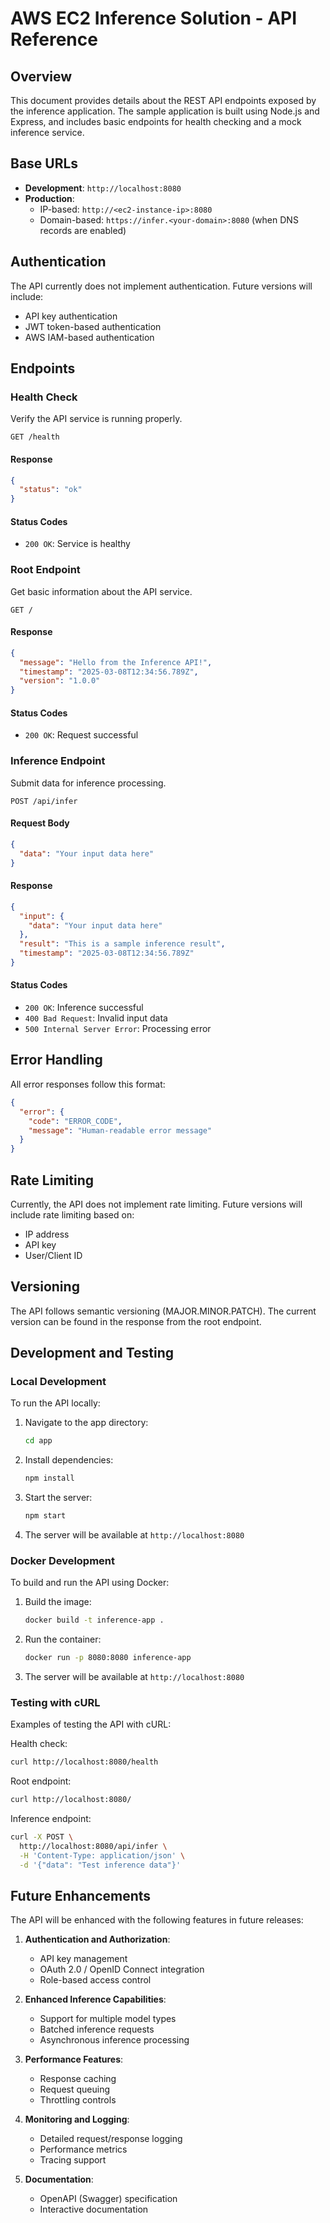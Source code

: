 # AWS EC2 Inference Solution - API Reference

## Overview

This document provides details about the REST API endpoints exposed by the inference application. The sample application is built using Node.js and Express, and includes basic endpoints for health checking and a mock inference service.

## Base URLs

- **Development**: `http://localhost:8080`
- **Production**: 
  - IP-based: `http://<ec2-instance-ip>:8080`
  - Domain-based: `https://infer.<your-domain>:8080` (when DNS records are enabled)

## Authentication

The API currently does not implement authentication. Future versions will include:
- API key authentication
- JWT token-based authentication
- AWS IAM-based authentication

## Endpoints

### Health Check

Verify the API service is running properly.

```
GET /health
```

#### Response

```json
{
  "status": "ok"
}
```

#### Status Codes

- `200 OK`: Service is healthy

### Root Endpoint

Get basic information about the API service.

```
GET /
```

#### Response

```json
{
  "message": "Hello from the Inference API!",
  "timestamp": "2025-03-08T12:34:56.789Z",
  "version": "1.0.0"
}
```

#### Status Codes

- `200 OK`: Request successful

### Inference Endpoint

Submit data for inference processing.

```
POST /api/infer
```

#### Request Body

```json
{
  "data": "Your input data here"
}
```

#### Response

```json
{
  "input": {
    "data": "Your input data here"
  },
  "result": "This is a sample inference result",
  "timestamp": "2025-03-08T12:34:56.789Z"
}
```

#### Status Codes

- `200 OK`: Inference successful
- `400 Bad Request`: Invalid input data
- `500 Internal Server Error`: Processing error

## Error Handling

All error responses follow this format:

```json
{
  "error": {
    "code": "ERROR_CODE",
    "message": "Human-readable error message"
  }
}
```

## Rate Limiting

Currently, the API does not implement rate limiting. Future versions will include rate limiting based on:
- IP address
- API key
- User/Client ID

## Versioning

The API follows semantic versioning (MAJOR.MINOR.PATCH). The current version can be found in the response from the root endpoint.

## Development and Testing

### Local Development

To run the API locally:

1. Navigate to the app directory:
   ```bash
   cd app
   ```

2. Install dependencies:
   ```bash
   npm install
   ```

3. Start the server:
   ```bash
   npm start
   ```

4. The server will be available at `http://localhost:8080`

### Docker Development

To build and run the API using Docker:

1. Build the image:
   ```bash
   docker build -t inference-app .
   ```

2. Run the container:
   ```bash
   docker run -p 8080:8080 inference-app
   ```

3. The server will be available at `http://localhost:8080`

### Testing with cURL

Examples of testing the API with cURL:

Health check:
```bash
curl http://localhost:8080/health
```

Root endpoint:
```bash
curl http://localhost:8080/
```

Inference endpoint:
```bash
curl -X POST \
  http://localhost:8080/api/infer \
  -H 'Content-Type: application/json' \
  -d '{"data": "Test inference data"}'
```

## Future Enhancements

The API will be enhanced with the following features in future releases:

1. **Authentication and Authorization**:
   - API key management
   - OAuth 2.0 / OpenID Connect integration
   - Role-based access control

2. **Enhanced Inference Capabilities**:
   - Support for multiple model types
   - Batched inference requests
   - Asynchronous inference processing

3. **Performance Features**:
   - Response caching
   - Request queuing
   - Throttling controls

4. **Monitoring and Logging**:
   - Detailed request/response logging
   - Performance metrics
   - Tracing support

5. **Documentation**:
   - OpenAPI (Swagger) specification
   - Interactive documentation
